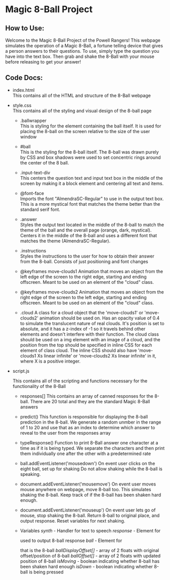 # Magic 8-Ball Project

## How to Use:
Welcome to the Magic 8-Ball Project of the Powell Rangers! This webpage simulates the
operation of a Magic 8-Ball, a fortune telling device that gives a person answers to their
questions. To use, simply type the question you have into the text box. Then grab and shake
the 8-Ball with your mouse before releasing to get your answer!


## Code Docs:
- index.html  
  This contains all of the HTML and structure of the 8-Ball webpage
  
- style.css  
  This contains all of the styling and visual design of the 8-ball page

  - .ballwrapper  
    This is styling for the element containing the ball itself. It is used for placing
    the 8-ball on the screen relative to the size of the user window

  - #ball  
    This is the styling for the 8-ball itself. The 8-ball was drawn purely by CSS and
    box shadows were used to set concentric rings around the center of the 8 ball. 

  - .input-text-div  
    This centers the question text and input text box in the middle of the screen by making it a block element and centering all text and items. 

  - @font-face  
    Imports the font "AlmendraSC-Regular" to use in the output text box. This is a more mystical font that matches the theme better than the standard serif font.  
  
  - .answer  
    Styles the output text located in the middle of the 8-ball to match the theme of the ball and the overall page (orange, dark, mystical). Centers it in the middle of the 8-ball and uses a different font that matches the theme (AlmendraSC-Regular).
    
  - .instructions  
    Styles the instructions to the user for how to obtain their answer from the 8-ball. Consists of
    just positioning and font changes
  
  - @keyframes move-clouds1
    Animation that moves an object from the left edge of the screen to the right edge, starting and ending offscreen. Meant to be used on an element of the "cloud" class.

  - @keyframes move-clouds2
    Animation that moves an object from the right edge of the screen to the left edge, starting and ending offscreen. Meant to be used on an element of the "cloud" class.

  - .cloud
    A class for a cloud object that the 'move-clouds1' or 'move-clouds2' animation should be used on. Has an opacity value of 0.4 to simulate the translucent nature of real clouds. It's position is set to absolute, and it has a z-index of -1 so it travels behind other elements and doesn't interfere with their function. The cloud class should be used on a img element with an image of a cloud, and the position from the top should be specified in inline CSS for each element of class cloud. The inline CSS should also have 'move-clouds1 Xs linear infinite' or 'move-clouds2 Xs linear infinite' in it, where X is a positive integer.
    
- script.js
  
  This contains all of the scripting and functions necessary for the functionality of the 8-Ball
    
  - responses[] 
    This contains an array of canned responses for the 8-ball. There are 20 total and they
    are the standard Magic 8-Ball answers 
    
  - predict()
    This function is responsible for displaying the 8-ball prediction in the 8-ball. We generate
    a random unmber in the range of 1 to 20 and use that as an index to determine which answer to 
    reveal to the user from the responses array
  
  - typeResponse()
    Function to print 8-Ball answer one character at a time as if it is being typed. We separate
    the characters and then print them individually one after the other with a predetermined rate

  - ball.addEventListener('mousedown')
    On event user clicks on the eight ball, set up for shaking
    Do not allow shaking while the 8-ball is speaking.

  - document.addEventListener('mousemove')
    On event user moves mouse anywhere on webpage, move 8-ball
    too. This simulates shaking the 8-ball. Keep track of if
    the 8-ball has been shaken hard enough.

  - document.addEventListener('mouseup')
    On event user lets go of mouse, stop shaking the 8-ball.
    Return 8-ball to original place, and output response. Reset
    variables for next shaking.

  - Variables
    *synth* - Handler for text to speech
    *response* - Element for <p> used to output 8-ball response
    *ball* - Element for <div> that is the 8-ball
    *ballDisplayOffset[]* - array of 2 floats with original offset/position of 8-ball
    *ballOffset[]* - array of 2 floats with updated position of 8-ball
    *isMoving* - boolean indicating whether 8-ball has been shaken hard enough
    *isDown* - boolean indicating whether 8-ball is being pressed
    